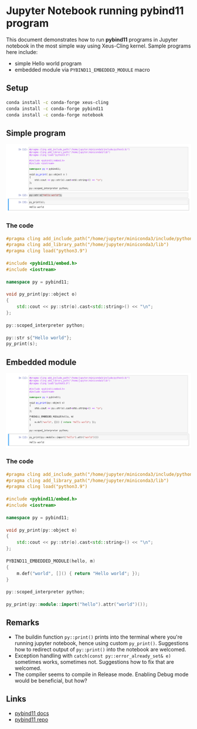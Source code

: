 # Jupyter Notebook running pybind11 program

This document demonstrates how to run **pybind11** programs in Jupyter notebook in the most simple way using Xeus-Cling kernel.
Sample programs here include:
* simple Hello world program
* embedded module via `PYBIND11_EMBEDDED_MODULE` macro

## Setup
```bash
conda install -c conda-forge xeus-cling
conda install -c conda-forge pybind11
conda install -c conda-forge notebook
```

## Simple program
![pybind11](pybind11.png)

### The code

```c++
#pragma cling add_include_path("/home/jupyter/miniconda3/include/python3.9/")
#pragma cling add_library_path("/home/jupyter/miniconda3/lib")
#pragma cling load("python3.9")

#include <pybind11/embed.h>
#include <iostream>

namespace py = pybind11;

void py_print(py::object o)
{
    std::cout << py::str(o).cast<std::string>() << "\n";
};

py::scoped_interpreter python;

py::str s{"Hello world"};
py_print(s);
```

## Embedded module
![embed](embed.png)

### The code
```c++
#pragma cling add_include_path("/home/jupyter/miniconda3/include/python3.9/")
#pragma cling add_library_path("/home/jupyter/miniconda3/lib")
#pragma cling load("python3.9")

#include <pybind11/embed.h>
#include <iostream>

namespace py = pybind11;

void py_print(py::object o)
{
    std::cout << py::str(o).cast<std::string>() << "\n";
};

PYBIND11_EMBEDDED_MODULE(hello, m)
{
    m.def("world", []() { return "Hello world"; });
}

py::scoped_interpreter python;

py_print(py::module::import("hello").attr("world")());
```


## Remarks
* The buildin function `py::print()` prints into the terminal where you're running jupyter notebook, hence using custom `py_print()`.
  Suggestions how to redirect output of `py::print()` into the notebook are welcomed.
* Exception handling with `catch(const py::error_already_set& e)` sometimes works, sometimes not.
  Suggestions how to fix that are welcomed.
* The compiler seems to compile in Release mode. Enabling Debug mode would be beneficial, but how?

## Links
* [pybind11 docs](https://pybind11.readthedocs.io/)
* [pybind11 repo](https://github.com/pybind/pybind11)
